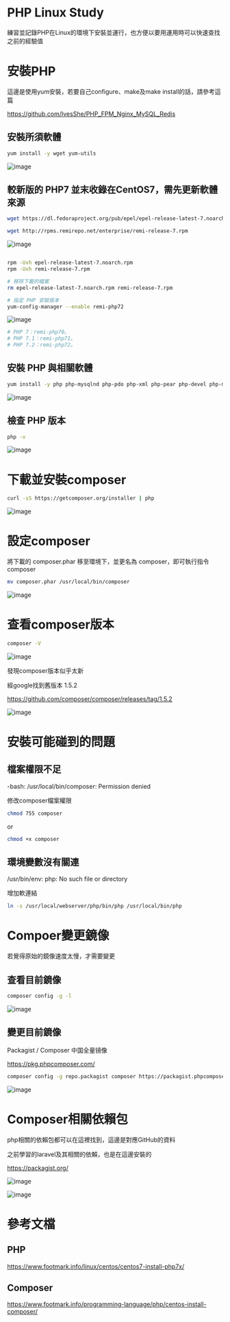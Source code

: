 # PHP Linux Study

練習並記錄PHP在Linux的環境下安裝並運行，也方便以要用運用時可以快速查找之前的經驗值

# 安裝PHP

這邊是使用yum安裝，若要自己configure、make及make install的話，請參考這篇

https://github.com/IvesShe/PHP_FPM_Nginx_MySQL_Redis

## 安裝所須軟體
```bash
yum install -y wget yum-utils
```
![image](./images/20201222121117.png)


## 較新版的 PHP7 並末收錄在CentOS7，需先更新軟體來源

```bash
wget https://dl.fedoraproject.org/pub/epel/epel-release-latest-7.noarch.rpm

wget http://rpms.remirepo.net/enterprise/remi-release-7.rpm
```
![image](./images/20201222121228.png)

```bash

rpm -Uvh epel-release-latest-7.noarch.rpm
rpm -Uvh remi-release-7.rpm

# 移除下載的檔案
rm epel-release-latest-7.noarch.rpm remi-release-7.rpm

# 指定 PHP 安裝版本
yum-config-manager --enable remi-php72
```
![image](./images/20201222121324.png)


```bash
# PHP 7：remi-php70。
# PHP 7.1：remi-php71。
# PHP 7.2：remi-php72。
```

## 安裝 PHP 與相關軟體
```bash
yum install -y php php-mysqlnd php-pdo php-xml php-pear php-devel php-mbstring re2c gcc-c++ gcc
```
![image](./images/20201222121545.png)

## 檢查 PHP 版本

```bash
php -v
```
![image](./images/20201222121623.png)

# 下載並安裝composer

```bash
curl -sS https://getcomposer.org/installer | php
```
![image](./images/20201222223447.png)

# 設定composer

將下載的 composer.phar 移至環境下，並更名為 composer，即可執行指令 composer
```bash
mv composer.phar /usr/local/bin/composer
```
![image](./images/20201222223752.png)

# 查看composer版本

```bash
composer -V
```
![image](./images/20201222224013.png)

發現composer版本似乎太新

經google找到舊版本 1.5.2

https://github.com/composer/composer/releases/tag/1.5.2

![image](./images/20201222233826.png)

# 安裝可能碰到的問題

## 檔案權限不足

-bash: /usr/local/bin/composer: Permission denied

修改composer檔案權限
```bash
chmod 755 composer
```

or

```bash
chmod +x composer
```

## 環境變數沒有關連

/usr/bin/env: php: No such file or directory

增加軟連結
```bash
ln -s /usr/local/webserver/php/bin/php /usr/local/bin/php
```

# Compoer變更鏡像

若覺得原始的鏡像速度太慢，才需要變更

## 查看目前鏡像

```bash
composer config -g -l
```

![image](./images/20210102115056.png)

## 變更目前鏡像

Packagist / Composer 中国全量镜像

https://pkg.phpcomposer.com/

```bash
composer config -g repo.packagist composer https://packagist.phpcomposer.com
```

![image](./images/20210102115402.png)

# Composer相關依賴包

php相關的依賴包都可以在這裡找到，這邊是對應GitHub的資料

之前學習的laravel及其相關的依賴，也是在這邊安裝的

https://packagist.org/


![image](./images/20210102115521.png)

![image](./images/20210102115717.png)


# 參考文檔

## PHP
https://www.footmark.info/linux/centos/centos7-install-php7x/


## Composer
https://www.footmark.info/programming-language/php/centos-install-composer/